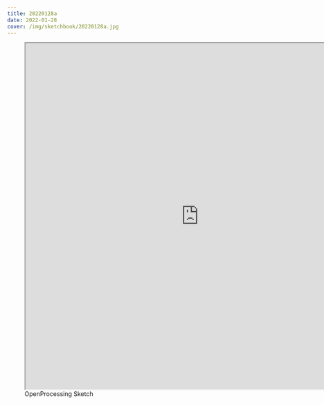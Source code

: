```yaml
---
title: 20220128a
date: 2022-01-28
cover: /img/sketchbook/20220128a.jpg
---
```


<figure>
    <iframe src="https://openprocessing.org/sketch/1460030/embed/" width="800"
    height="800"></iframe>
    <figcaption>OpenProcessing Sketch</figcaption>
</figure>
